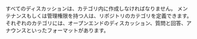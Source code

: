 すべてのディスカッションは、カテゴリ内に作成しなければなりません。 メンテナンスもしくは管理権限を持つ人は、リポジトリのカテゴリを定義できます。 それぞれのカテゴリには、オープンエンドのディスカッション、質問と回答、アナウンスといったフォーマットがあります。
